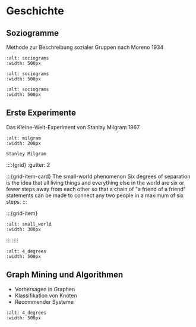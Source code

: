 # Geschichte

## Soziogramme

Methode zur Beschreibung sozialer Gruppen nach Moreno 1934

```{image} images/moreno1.png
:alt: sociograms
:width: 500px
```

```{image} images/moreno2.png
:alt: sociograms
:width: 500px
```

```{image} images/moreno3.png
:alt: sociograms
:width: 500px
```

## Erste Experimente

Das Kleine-Welt-Experiment von Stanlay Milgram 1967

```{image} images/milgram.jpg
:alt: milgram
:width: 200px

Stanley Milgram
```

::::{grid}
:gutter: 2

:::{grid-item-card} The small-world phenomenon
Six degrees of separation is the idea that all living things and everything else in the world are six or fewer steps away from each other so that a chain of "a friend of a friend" statements can be made to connect any two people in a maximum of six steps.
:::

:::{grid-item} 
```{image} images/small_world.gif
:alt: small_world
:width: 300px
```
:::
::::

```{image} images/4degrees.png
:alt: 4_degrees
:width: 500px
```

## Graph Mining und Algorithmen

- Vorhersagen in Graphen
- Klassifikation von Knoten
- Recommender Systeme

```{image} images/graph_mining.png
:alt: 4_degrees
:width: 500px
```